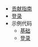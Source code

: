 <!-- _sidebar.md -->

- [贡献指南](/CONTRIBUTING.md)
- [登录](/login/login.md) <!--注意这里是相对路径-->
- 示例代码
  - [基础](/code/acquire.md)
  - [登录](/code/login.md)
